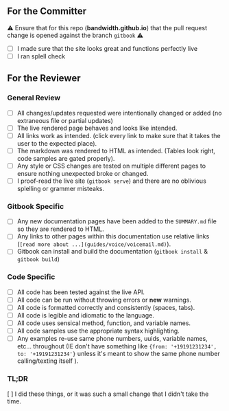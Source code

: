 ## For the Committer

⚠️ Ensure that for this repo (**bandwidth.github.io**) that the pull request change is opened against the branch `gitbook` ⚠️

- [ ] I made sure that the site looks great and functions perfectly live
- [ ] I ran splell check

## For the Reviewer

### General Review

- [ ] All changes/updates requested were intentionally changed or added (no extraneous file or partial updates)
- [ ] The live rendered page behaves and looks like intended.
- [ ] All links work as intended. (click every link to make sure that it takes the user to the expected place).
- [ ] The markdown was rendered to HTML as intended. (Tables look right, code samples are gated properly).
- [ ] Any style or CSS changes are tested on multiple different pages to ensure nothing unexpected broke or changed.
- [ ] I proof-read the live site (`gitbook serve`) and there are no oblivious splelling or grammer misteaks.

### Gitbook Specific

- [ ] Any new documentation pages have been added to the `SUMMARY.md` file so they are rendered to HTML.
- [ ] Any links to other pages within this documentation use relative links (`[read more about ...](guides/voice/voicemail.md)`).
- [ ] Gitbook can install and build the documentation (`gitbook install` & `gitbook build`)

### Code Specific

- [ ] All code has been tested against the live API.
- [ ] All code can be run without throwing errors or **new** warnings.
- [ ] All code is formatted correctly and consistently (spaces, tabs).
- [ ] All code is legible and idiomatic to the language.
- [ ] All code uses sensical method, function, and variable names.
- [ ] All code samples use the appropriate syntax highlighting.
- [ ] Any examples re-use same phone numbers, uuids, variable names, etc... throughout (IE don't have something like `{from: '+19191231234', to: '+19191231234'}` unless it's meant to show the same phone number calling/texting itself ).

### TL;DR

[ ] I did these things, or it was such a small change that I didn't take the time.
